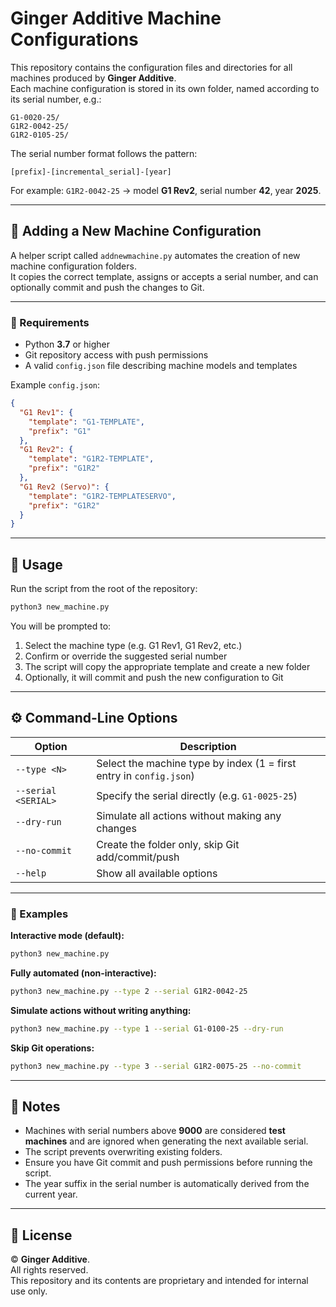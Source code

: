 # Ginger Additive Machine Configurations

This repository contains the configuration files and directories for all machines produced by **Ginger Additive**.  
Each machine configuration is stored in its own folder, named according to its serial number, e.g.:

```
G1-0020-25/
G1R2-0042-25/
G1R2-0105-25/
```

The serial number format follows the pattern:
```
[prefix]-[incremental_serial]-[year]
```
For example: `G1R2-0042-25` → model **G1 Rev2**, serial number **42**, year **2025**.

---

## 🧰 Adding a New Machine Configuration

A helper script called `addnewmachine.py` automates the creation of new machine configuration folders.  
It copies the correct template, assigns or accepts a serial number, and can optionally commit and push the changes to Git.

---

### 🧩 Requirements

- Python **3.7** or higher  
- Git repository access with push permissions  
- A valid `config.json` file describing machine models and templates  

Example `config.json`:

```json
{
  "G1 Rev1": {
    "template": "G1-TEMPLATE",
    "prefix": "G1"
  },
  "G1 Rev2": {
    "template": "G1R2-TEMPLATE",
    "prefix": "G1R2"
  },
  "G1 Rev2 (Servo)": {
    "template": "G1R2-TEMPLATESERVO",
    "prefix": "G1R2"
  }
}
```

---

## 🚀 Usage

Run the script from the root of the repository:

```bash
python3 new_machine.py
```

You will be prompted to:
1. Select the machine type (e.g. G1 Rev1, G1 Rev2, etc.)
2. Confirm or override the suggested serial number
3. The script will copy the appropriate template and create a new folder
4. Optionally, it will commit and push the new configuration to Git

---

## ⚙️ Command-Line Options

| Option | Description |
|---------|-------------|
| `--type <N>` | Select the machine type by index (1 = first entry in `config.json`) |
| `--serial <SERIAL>` | Specify the serial directly (e.g. `G1-0025-25`) |
| `--dry-run` | Simulate all actions without making any changes |
| `--no-commit` | Create the folder only, skip Git add/commit/push |
| `--help` | Show all available options |

---

### 🧠 Examples

**Interactive mode (default):**
```bash
python3 new_machine.py
```

**Fully automated (non-interactive):**
```bash
python3 new_machine.py --type 2 --serial G1R2-0042-25
```

**Simulate actions without writing anything:**
```bash
python3 new_machine.py --type 1 --serial G1-0100-25 --dry-run
```

**Skip Git operations:**
```bash
python3 new_machine.py --type 3 --serial G1R2-0075-25 --no-commit
```

---

## 🧩 Notes

- Machines with serial numbers above **9000** are considered **test machines** and are ignored when generating the next available serial.
- The script prevents overwriting existing folders.
- Ensure you have Git commit and push permissions before running the script.
- The year suffix in the serial number is automatically derived from the current year.

---

## 📄 License

© **Ginger Additive**.  
All rights reserved.  
This repository and its contents are proprietary and intended for internal use only.
